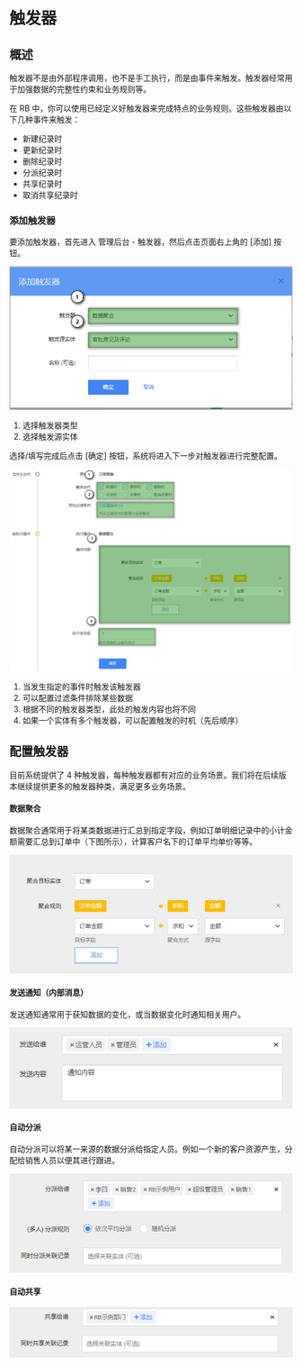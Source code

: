 # 触发器

## 概述

触发器不是由外部程序调用，也不是手工执行，而是由事件来触发。触发器经常用于加强数据的完整性约束和业务规则等。

在 RB 中，你可以使用已经定义好触发器来完成特点的业务规则。这些触发器由以下几种事件来触发：

- 新建纪录时
- 更新纪录时
- 删除纪录时
- 分派纪录时
- 共享纪录时
- 取消共享纪录时



### 添加触发器

要添加触发器，首先进入 管理后台 - 触发器，然后点击页面右上角的 [添加] 按钮。

![](../images/triggets0918.png)



1. 选择触发器类型
2. 选择触发源实体



选择/填写完成后点击 [确定] 按钮，系统将进入下一步对触发器进行完整配置。

![](../images/triggeredit0918.png)



1. 当发生指定的事件时触发该触发器
2. 可以配置过滤条件排除某些数据
3. 根据不同的触发器类型，此处的触发内容也将不同
4. 如果一个实体有多个触发器，可以配置触发的时机（先后顺序）



## 配置触发器

目前系统提供了 4 种触发器，每种触发器都有对应的业务场景。我们将在后续版本继续提供更多的触发器种类，满足更多业务场景。



#### 数据聚合

数据聚合通常用于将某类数据进行汇总到指定字段，例如订单明细记录中的小计金额需要汇总到订单中（下图所示），计算客户名下的订单平均单价等等。

![](../images/trigger-juhe.png)



#### 发送通知（内部消息）

发送通知通常用于获知数据的变化，或当数据变化时通知相关用户。

![](../images/trigger-xiaoxi.png)



#### 自动分派

自动分派可以将某一来源的数据分派给指定人员。例如一个新的客户资源产生，分配给销售人员以便其进行跟进。

![](../images/trigger-fenpai.png)



#### 自动共享

![](../images/trigger-gongx.png)